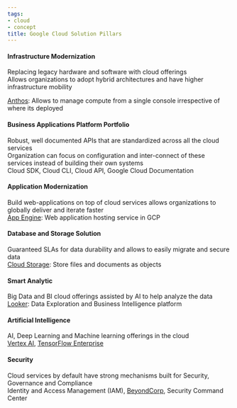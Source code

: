 ```yaml
---
tags:
- cloud
- concept
title: Google Cloud Solution Pillars
---
```


#### Infrastructure Modernization  
Replacing legacy hardware and software with cloud offerings  
Allows organizations to adopt hybrid architectures and have higher infrastructure mobility

[Anthos](../gcp-hybrid-cloud-services/anthos.md): Allows to manage compute from a single console irrespective of where its deployed

#### Business Applications Platform Portfolio
Robust, well documented APIs that are standardized across all the cloud services  
Organization can focus on configuration and inter-connect of these services instead of building their own systems  
Cloud SDK, Cloud CLI, Cloud API, Google Cloud Documentation

#### Application Modernization
Build web-applications on top of cloud services allows organizations to globally deliver and iterate faster  
[App Engine](../gcp-compute-services/app-engine.md): Web application hosting service in GCP

#### Database and Storage Solution
Guaranteed SLAs for data durability and allows to easily migrate and secure data  
[Cloud Storage](../gcp-storage-services/cloud-storage.md): Store files and documents as objects

#### Smart Analytic
Big Data and BI cloud offerings assisted by AI to help analyze the data  
[Looker](../gcp-analytics-services/gcp-data-analytics-services.md#Looker): Data Exploration and Business Intelligence platform

#### Artificial Intelligence
AI, Deep Learning and Machine learning offerings in the cloud  
[Vertex AI](../gcp-ai-ml-services/gcp-ml-services.md#Vertex%20AI), [TensorFlow Enterprise](../gcp-ai-ml-services/gcp-ml-services.md#TensorFlow%20Enterprise)

#### Security
Cloud services by default have strong mechanisms built for Security, Governance and Compliance  
Identity and Access Management (IAM), [BeyondCorp](../gcp-security-services/beyondcorp.md), Security Command Center